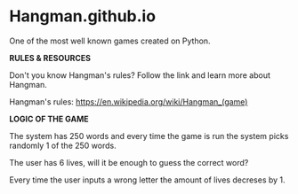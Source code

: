 # Hangman.github.io

One of the most well known games created on Python.

**RULES & RESOURCES**

Don't you know Hangman's rules? Follow the link and learn more about Hangman.

Hangman's rules: https://en.wikipedia.org/wiki/Hangman_(game)


**LOGIC OF THE GAME**

The system has 250 words and every time the game is run the system picks randomly 1 of the 250 words.

The user has 6 lives, will it be enough to guess the correct word?

Every time the user inputs a wrong letter the amount of lives decreses by 1.

